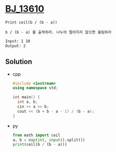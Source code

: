 # [BJ_13610](https://acmicpc.net/problem/13610)

```en
Print ceil(b / (b - a))
```

```kr
b / (b - a) 를 출력하라. 나누어 떨어지지 않으면 올림하라
```

```txt
Input: 1 10
Output: 2
```

## Solution

* cpp

  ```cpp
  #include <iostream>
  using namespace std;

  int main() {
    int a, b;
    cin >> a >> b;
    cout << (b + b - a - 1) / (b - a);
  }
  ```

* py

  ```py
  from math import ceil
  a, b = map(int, input().split())
  print(ceil(b / (b - a)))
  ```
